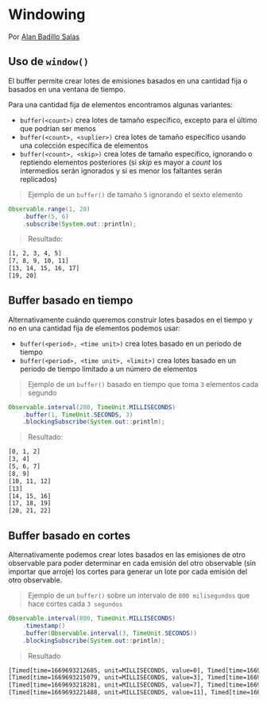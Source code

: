 # Windowing

Por [Alan Badillo Salas](https://www.nomadacode.com)

## Uso de `window()`

El buffer permite crear lotes de emisiones basados en una cantidad fija o basados en una ventana de tiempo.

Para una cantidad fija de elementos encontramos algunas variantes:

* `buffer(<count>)` crea lotes de tamaño específico, excepto para el último que podrían ser menos
* `buffer(<count>, <suplier>)` crea lotes de tamaño específico usando una colección específica de elementos
* `buffer(<count>, <skip>)` crea lotes de tamaño específico, ignorando o reptiendo elementos posteriores (si *skip* es mayor a *count* los intermedios serán ignorados y si es menor los faltantes serán replicados)

> Ejemplo de un `buffer()` de tamaño `5` ignorando el sexto elemento

```java
Observable.range(1, 20)
    .buffer(5, 6)
    .subscribe(System.out::println);
```

> Resultado:

```bash
[1, 2, 3, 4, 5]
[7, 8, 9, 10, 11]
[13, 14, 15, 16, 17]
[19, 20]
```

## Buffer basado en tiempo

Alternativamente cuándo queremos construir lotes basados en el tiempo y no en una cantidad fija de elementos podemos usar:

* `buffer(<period>, <time unit>)` crea lotes basado en un periodo de tiempo
* `buffer(<period>, <time unit>, <limit>)` crea lotes basado en un periodo de tiempo limitado a un número de elementos

> Ejemplo de un `buffer()` basado en tiempo que toma `3` elementos cada segundo

```java
Observable.interval(200, TimeUnit.MILLISECONDS)
    .buffer(1, TimeUnit.SECONDS, 3)
    .blockingSubscribe(System.out::println);
```

> Resultado:

```bash
[0, 1, 2]
[3, 4]
[5, 6, 7]
[8, 9]
[10, 11, 12]
[13]
[14, 15, 16]
[17, 18, 19]
[20, 21, 22]
```

## Buffer basado en cortes

Alternativamente podemos crear lotes basados en las emisiones de otro observable para poder determinar en cada emisión del otro observable (sin importar que arroje) los cortes para generar un lote por cada emisión del otro observable.

> Ejemplo de un `buffer()` sobre un intervalo de `800 milisegundos` que hace cortes cada `3 segundos`

```java
Observable.interval(800, TimeUnit.MILLISECONDS)
    .timestamp()
    .buffer(Observable.interval(3, TimeUnit.SECONDS))
    .blockingSubscribe(System.out::println);
```

> Resultado

```txt
[Timed[time=1669693212685, unit=MILLISECONDS, value=0], Timed[time=1669693213489, unit=MILLISECONDS, value=1], Timed[time=1669693214284, unit=MILLISECONDS, value=2]]
[Timed[time=1669693215079, unit=MILLISECONDS, value=3], Timed[time=1669693215884, unit=MILLISECONDS, value=4], Timed[time=1669693216681, unit=MILLISECONDS, value=5], Timed[time=1669693217474, unit=MILLISECONDS, value=6]]
[Timed[time=1669693218281, unit=MILLISECONDS, value=7], Timed[time=1669693219087, unit=MILLISECONDS, value=8], Timed[time=1669693219882, unit=MILLISECONDS, value=9], Timed[time=1669693220679, unit=MILLISECONDS, value=10]]
[Timed[time=1669693221488, unit=MILLISECONDS, value=11], Timed[time=1669693222279, unit=MILLISECONDS, value=12], Timed[time=1669693223088, unit=MILLISECONDS, value=13]]
```